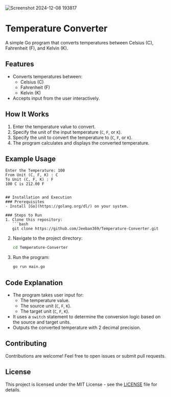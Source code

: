 ![Screenshot 2024-12-08 193817](https://github.com/user-attachments/assets/4a342178-afe2-46e1-9dc8-176acae1924a)
# Temperature Converter

A simple Go program that converts temperatures between Celsius (C), Fahrenheit (F), and Kelvin (K). 

## Features
- Converts temperatures between:
  - Celsius (C)
  - Fahrenheit (F)
  - Kelvin (K)
- Accepts input from the user interactively.

## How It Works
1. Enter the temperature value to convert.
2. Specify the unit of the input temperature (`C`, `F`, or `K`).
3. Specify the unit to convert the temperature to (`C`, `F`, or `K`).
4. The program calculates and displays the converted temperature.

## Example Usage
```plaintext
Enter the Temperature: 100
From Unit (C, F, K) : C
To Unit (C, F, K) : F
100 C is 212.00 F


## Installation and Execution
### Prerequisites
- Install [Go](https://golang.org/dl/) on your system.

### Steps to Run
1. Clone this repository:
   ```bash
   git clone https://github.com/Jeeban369/Temperature-Converter.git
   ```
2. Navigate to the project directory:
   ```bash
   cd Temperature-Converter
   ```
3. Run the program:
   ```bash
   go run main.go
   ```

## Code Explanation
- The program takes user input for:
  - The temperature value.
  - The source unit (`C`, `F`, `K`).
  - The target unit (`C`, `F`, `K`).
- It uses a `switch` statement to determine the conversion logic based on the source and target units.
- Outputs the converted temperature with 2 decimal precision.

## Contributing
Contributions are welcome! Feel free to open issues or submit pull requests.

## License
This project is licensed under the MIT License - see the [LICENSE](LICENSE) file for details.
